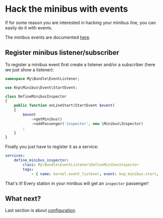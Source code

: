 Hack the minibus with events
============================

If for some reason you are interested in hacking your minibus line, you can easily do
it with events.

The minibus events are documented [here](https://github.com/Djeg/Minibus/blob/master/.doc/deal_with_events.md).

## Register minibus listener/subscriber

To register a minibus event first create a listener and/or a subscriber (here
we just show a listener):

```php
namespace My\Bundle\EventListener;

use Knp\Minibus\Event\StartEvent;

class DefineMinibusInspector
{
    public function onLineStart(StartEvent $event)
    {
        $event
            ->getMinibus()
            ->addPassenger('inspector', new \Minibus\Inspector)
        ;
    }
}
```

Finally you just have to register it as a service:

```yaml
services:
    define_minibus_inspector:
        class: My\Bundle\EventListener\DefineMinibusInspector
        tags:
            - { name: kernel.event_listener, event: knp_minibus.start, method: onLineStart }
```

That's it! Every station in your minibus will get an `inspector` passenger!

## What next?

Last section is about [configuration](configurable_stations_and_terminus.md).
